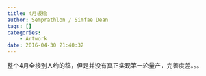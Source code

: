 ```yaml
---
title: 4月板绘
author: Semprathlon / Simfae Dean
tags: []
categories:
	- Artwork
date: 2016-04-30 21:40:32
---
```

整个4月全接别人约的稿，但是并没有真正实现第一轮量产，完善度差。。。